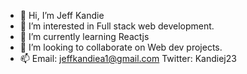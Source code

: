 - 👋 Hi, I’m Jeff Kandie
- 👀 I’m interested in Full stack web development.
- 🌱 I’m currently learning Reactjs
- 💞️ I’m looking to collaborate on Web dev projects.
- 📫 Email: jeffkandiea1@gmail.com Twitter: Kandiej23

<!---
Kandie23/Kandie23 is a ✨ special ✨ repository because its `README.md` (this file) appears on your GitHub profile.
You can click the Preview link to take a look at your changes.
--->
